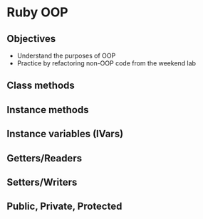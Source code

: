 # Ruby OOP

## Objectives

* Understand the purposes of OOP
* Practice by refactoring non-OOP code from the weekend lab

## Class methods

## Instance methods

## Instance variables (IVars)

## Getters/Readers

## Setters/Writers

## Public, Private, Protected

